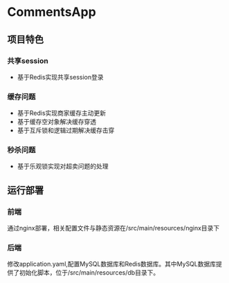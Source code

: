 # CommentsApp

## 项目特色

### 共享session

+ 基于Redis实现共享session登录

### 缓存问题

+ 基于Redis实现商家缓存主动更新
+ 基于缓存空对象解决缓存穿透
+ 基于互斥锁和逻辑过期解决缓存击穿

### 秒杀问题

+ 基于乐观锁实现对超卖问题的处理

## 运行部署

### 前端

通过nginx部署，相关配置文件与静态资源在/src/main/resources/nginx目录下

### 后端

修改application.yaml,配置MySQL数据库和Redis数据库。其中MySQL数据库提供了初始化脚本，位于/src/main/resources/db目录下。


